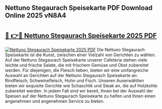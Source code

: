 ## Nettuno Stegaurach Speisekarte PDF Download Online 2025 vN8A4

# <h2><a href="http://gc6y9i.nevu.top/?p=Nettuno+Stegaurach+Speisekarte">🔗 👉🔴 Nettuno Stegaurach Speisekarte 2025 PDF</a></h2>

[![Nettuno Stegaurach Speisekarte 2025 PDF](https://i.imgur.com/dBaPXMq.png)](http://gc6y9i.nevu.top/?p=Nettuno+Stegaurach+Speisekarte)
Die Nettuno Stegaurach Speisekarte ist die Kunst, zwischen einer Vielzahl von Gerichten zu wählen. Auf der Nettuno Stegaurach Speisekarte unserer Cafeteria stehen viele leichte und frische Salate, die mit frischem Gemüse und Obst zubereitet werden. Für diejenigen, die Fleisch lieben, bieten wir eine umfangreiche Auswahl an Gerichten auf der Nettuno Stegaurach Speisekarte an: Rindfleisch, Schweinefleisch, Huhn und Fisch. Unseren Auserwählten bieten wir exquisite Gerichte wie Schaschlik und Steak an, die auf Holzkohle zubereitet werden. In jedem Fall sind wir bereit, Ihnen bei der Auswahl der Speisen auf der Nettuno Stegaurach Speisekarte zu helfen und Ihnen einen angenehmen und angenehmen Service zu bieten.
